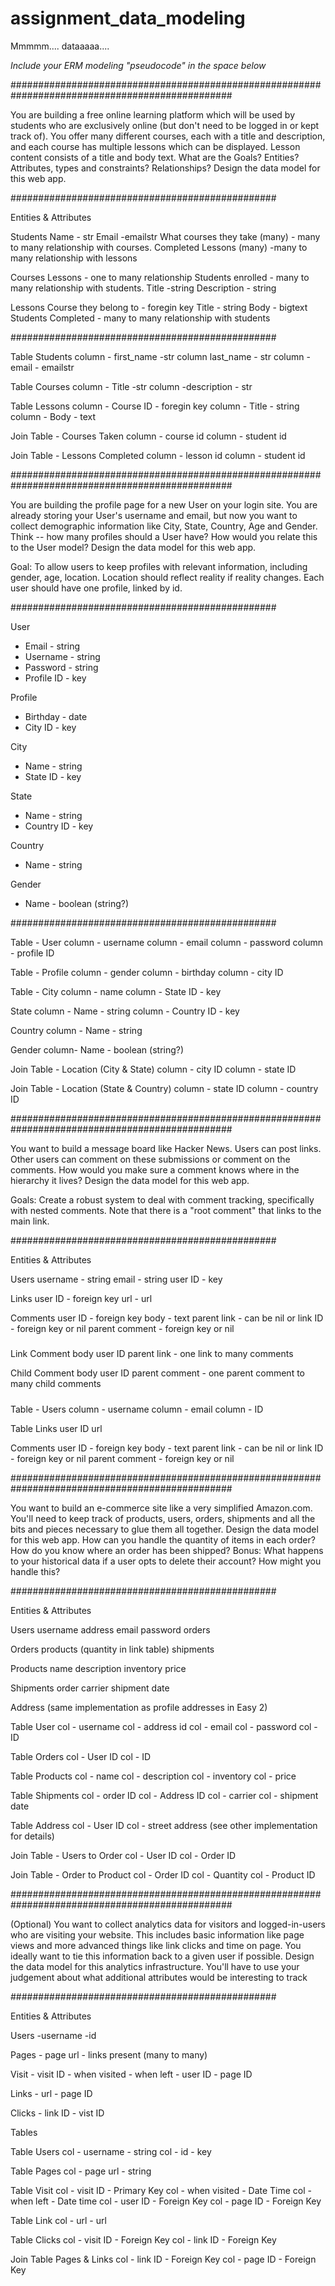 # assignment_data_modeling
Mmmmm.... dataaaaa....

*Include your ERM modeling "pseudocode" in the space below*

################################################################################################

You are building a free online learning platform which will be used by students who are exclusively online (but don't need to be logged in or kept track of). You offer many different courses, each with a title and description, and each course has multiple lessons which can be displayed. Lesson content consists of a title and body text. What are the Goals? Entities? Attributes, types and constraints? Relationships? Design the data model for this web app.

################################################

Entities & Attributes

  Students
    Name - str
    Email -emailstr
    What courses they take (many) - many to many relationship with courses.
    Completed Lessons (many) -many to many relationship with lessons

  Courses
    Lessons - one to many relationship
    Students enrolled - many to many relationship with students.
    Title -string
    Description - string

  Lessons
    Course they belong to - foregin key
    Title - string
    Body - bigtext
    Students Completed - many to many relationship with students

################################################

Table Students
  column - first_name -str
  column last_name - str
  column -email - emailstr

Table Courses
  column - Title -str
  column -description - str

Table Lessons
  column - Course ID - foregin key
  column - Title - string
  column - Body  - text

Join Table - Courses Taken
  column - course id
  column - student id

Join Table - Lessons Completed
  column - lesson id
  column - student id

################################################################################################

You are building the profile page for a new User on your login site. You are already storing your User's username and email, but now you want to collect demographic information like City, State, Country, Age and Gender. Think -- how many profiles should a User have? How would you relate this to the User model? Design the data model for this web app.

Goal: To allow users to keep profiles with relevant information, including gender, age, location. Location should reflect reality if reality changes. Each user should have one profile, linked by id.  

################################################

User
  - Email - string
  - Username - string
  - Password - string
  - Profile ID - key

Profile
  - Birthday - date
  - City ID - key

City
  - Name - string
  - State ID - key

State
  - Name - string
  - Country ID - key

Country
  - Name - string

Gender
  - Name - boolean (string?)

################################################

Table - User
  column - username
  column - email
  column - password
  column - profile ID

Table - Profile
  column - gender
  column - birthday
  column - city ID

Table - City
  column - name
  column - State ID - key

State
  column - Name - string
  column - Country ID - key

Country
  column - Name - string

Gender
  column- Name - boolean (string?)

Join Table - Location (City & State)
  column - city ID
  column - state ID

Join Table - Location (State & Country)
  column - state ID
  column - country ID

################################################################################################

You want to build a message board like Hacker News. Users can post links. Other users can comment on these submissions or comment on the comments. How would you make sure a comment knows where in the hierarchy it lives? Design the data model for this web app.

Goals: Create a robust system to deal with comment tracking, specifically with nested comments. Note that there is a "root comment" that links to the main link.

################################################

Entities & Attributes

Users
  username - string
  email - string
  user ID - key

Links
  user ID - foreign key
  url - url

Comments
  user ID - foreign key
  body - text
  parent link - can be nil or link ID - foreign key or nil
  parent comment - foreign key or nil

#####

Link Comment
  body
  user ID
  parent link - one link to many comments

Child Comment
  body
  user ID
  parent comment - one parent comment to many child comments

#####

Table - Users
  column - username
  column - email
  column - ID

Table Links
  user ID
  url

Comments
  user ID - foreign key
  body - text
  parent link - can be nil or link ID - foreign key or nil
  parent comment - foreign key or nil

 ################################################################################################

 You want to build an e-commerce site like a very simplified Amazon.com. You'll need to keep track of products, users, orders, shipments and all the bits and pieces necessary to glue them all together. Design the data model for this web app. How can you handle the quantity of items in each order? How do you know where an order has been shipped? Bonus: What happens to your historical data if a user opts to delete their account? How might you handle this?

 ################################################

Entities & Attributes

 Users
  username
  address
  email
  password
  orders

 Orders
  products (quantity in link table)
  shipments

 Products
  name 
  description
  inventory
  price

 Shipments
  order
  carrier
  shipment date

 Address
  (same implementation as profile addresses in Easy 2)


Table User
  col - username
  col - address id 
  col - email
  col - password
  col - ID

Table Orders
  col - User ID
  col - ID

Table Products
  col - name 
  col - description
  col - inventory
  col - price

Table Shipments
  col - order ID
  col - Address ID
  col - carrier
  col - shipment date

Table Address
  col - User ID 
  col - street address
  (see other implementation for details)

Join Table - Users to Order
  col - User ID
  col - Order ID

Join Table - Order to Product
  col - Order ID
  col - Quantity
  col - Product ID


 ################################################################################################

(Optional) You want to collect analytics data for visitors and logged-in-users who are visiting your website. This includes basic information like page views and more advanced things like link clicks and time on page. You ideally want to tie this information back to a given user if possible. Design the data model for this analytics infrastructure. You'll have to use your judgement about what additional attributes would be interesting to track

################################################

Entities & Attributes

  Users
    -username
    -id 

  Pages
    - page url
    - links present (many to many)

  Visit 
    - visit ID
    - when visited
    - when left
    - user ID 
    - page ID

  Links 
    - url 
    - page ID

  Clicks 
    - link ID
    - vist ID 

Tables

  Table Users
    col - username - string
    col - id - key

  Table Pages
    col - page url - string

  Table Visit 
    col - visit ID - Primary Key
    col - when visited - Date Time
    col - when left - Date time
    col - user ID - Foreign Key
    col - page ID - Foreign Key

  Table Link 
    col - url - url

  Table Clicks
    col - visit ID - Foreign Key
    col - link ID - Foreign Key

  Join Table Pages & Links
    col - link ID - Foreign Key
    col - page ID - Foreign Key